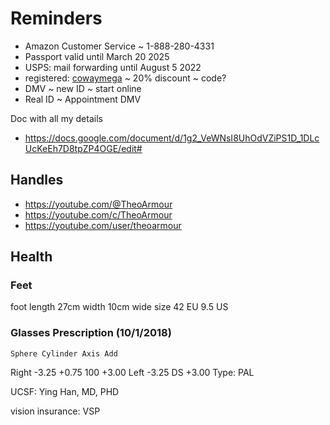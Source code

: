 # Reminders

* Amazon Customer Service ~ 1-888-280-4331
* Passport valid until March 20 2025
* USPS: mail forwarding until August 5 2022
* registered: [cowaymega](https://cowaymega.com/account/login) ~ 20% discount ~ code?
* DMV ~ new ID ~ start online
* Real ID ~ Appointment DMV

Doc with all my details

* https://docs.google.com/document/d/1g2_VeWNsI8UhOdVZiPS1D_1DLcUcKeEh7D8tpZP4OGE/edit#


## Handles

* https://youtube.com/@TheoArmour
* https://youtube.com/c/TheoArmour
* https://youtube.com/user/theoarmour


## Health

### Feet
foot length 27cm width 10cm wide
size 42 EU 9.5 US


### Glasses Prescription (10/1/2018)

`Sphere Cylinder Axis Add`

Right -3.25 +0.75 100 +3.00
Left -3.25 DS +3.00
Type: PAL

UCSF: Ying Han, MD, PHD

vision insurance: VSP
